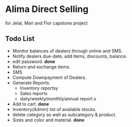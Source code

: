 Alima Direct Selling
==========================

for Jelai, Mari and Flor capstone project

Todo List
---------

* Monitor balances of dealers through online and SMS.
* Notify dealers due-date, add items, discounts, balance.
* edit password. **done**
* Return and exchange items.
* SMS
* Compute Downpayment of Dealers.
* Generate Reports.
	+ Inventory reportsy
	+ Sales reports
	+ daily/weekly/monthly/annual report.s
* Add to cart. **done**
* Inventory(Admin) list of available stocks.
* delete category as well as subcategory & product.
* Sizes and color and material. **done**
